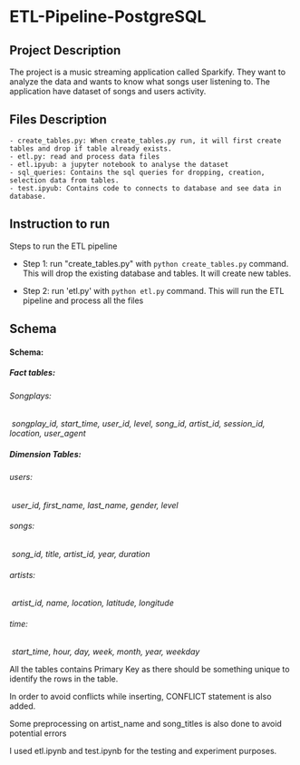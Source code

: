 # ETL-Pipeline-PostgreSQL

## Project Description

The project is a music streaming application called Sparkify. They want to analyze the data and wants to know what songs user listening to. The application have dataset of songs and users activity. 

## Files Description

    - create_tables.py: When create_tables.py run, it will first create tables and drop if table already exists. 
    - etl.py: read and process data files
    - etl.ipyub: a jupyter notebook to analyse the dataset 
    - sql_queries: Contains the sql queries for dropping, creation, selection data from tables.
    - test.ipyub: Contains code to connects to database and see data in database. 
    

## Instruction to run

Steps to run the ETL pipeline 

- Step 1: run "create_tables.py" with ```python create_tables.py``` command. This will drop the existing database and tables. It will create new tables.

- Step 2: run 'etl.py' with  ```python etl.py``` command. This will run the ETL pipeline and process all the files



## Schema

#### Schema: 

##### Fact tables:

###### Songplays: 

​	*songplay_id, start_time, user_id, level, song_id, artist_id, session_id, location, user_agent*

##### Dimension Tables:

###### users: 

​	*user_id, first_name, last_name, gender, level*

###### songs: 

​	*song_id, title, artist_id, year, duration*

###### artists: 

​	*artist_id, name, location, latitude, longitude*

###### time: 

​	*start_time, hour, day, week, month, year, weekday*

All the tables contains Primary Key as there should be something unique to identify the rows in the table.

In order to avoid conflicts while inserting, CONFLICT statement is also added.


Some preprocessing on artist_name and song_titles is also done to avoid potential errors 


I used etl.ipynb and test.ipynb for the testing and experiment purposes. 
